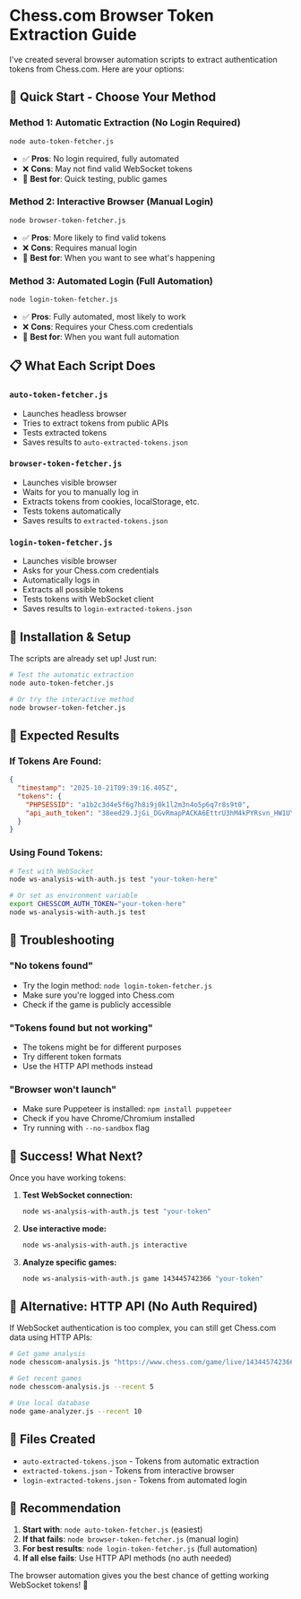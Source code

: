 # Chess.com Browser Token Extraction Guide

I've created several browser automation scripts to extract authentication tokens from Chess.com. Here are your options:

## 🚀 **Quick Start - Choose Your Method**

### **Method 1: Automatic Extraction (No Login Required)**
```bash
node auto-token-fetcher.js
```
- ✅ **Pros**: No login required, fully automated
- ❌ **Cons**: May not find valid WebSocket tokens
- 🎯 **Best for**: Quick testing, public games

### **Method 2: Interactive Browser (Manual Login)**
```bash
node browser-token-fetcher.js
```
- ✅ **Pros**: More likely to find valid tokens
- ❌ **Cons**: Requires manual login
- 🎯 **Best for**: When you want to see what's happening

### **Method 3: Automated Login (Full Automation)**
```bash
node login-token-fetcher.js
```
- ✅ **Pros**: Fully automated, most likely to work
- ❌ **Cons**: Requires your Chess.com credentials
- 🎯 **Best for**: When you want full automation

## 📋 **What Each Script Does**

### **`auto-token-fetcher.js`**
- Launches headless browser
- Tries to extract tokens from public APIs
- Tests extracted tokens
- Saves results to `auto-extracted-tokens.json`

### **`browser-token-fetcher.js`**
- Launches visible browser
- Waits for you to manually log in
- Extracts tokens from cookies, localStorage, etc.
- Tests tokens automatically
- Saves results to `extracted-tokens.json`

### **`login-token-fetcher.js`**
- Launches visible browser
- Asks for your Chess.com credentials
- Automatically logs in
- Extracts all possible tokens
- Tests tokens with WebSocket client
- Saves results to `login-extracted-tokens.json`

## 🔧 **Installation & Setup**

The scripts are already set up! Just run:

```bash
# Test the automatic extraction
node auto-token-fetcher.js

# Or try the interactive method
node browser-token-fetcher.js
```

## 🎯 **Expected Results**

### **If Tokens Are Found:**
```json
{
  "timestamp": "2025-10-21T09:39:16.405Z",
  "tokens": {
    "PHPSESSID": "a1b2c3d4e5f6g7h8i9j0k1l2m3n4o5p6q7r8s9t0",
    "api_auth_token": "38eed29.JjGi_DGvRmapPACKA6EttrU3hM4kPYRsvn_HW1UYCmo..."
  }
}
```

### **Using Found Tokens:**
```bash
# Test with WebSocket
node ws-analysis-with-auth.js test "your-token-here"

# Or set as environment variable
export CHESSCOM_AUTH_TOKEN="your-token-here"
node ws-analysis-with-auth.js test
```

## 🚨 **Troubleshooting**

### **"No tokens found"**
- Try the login method: `node login-token-fetcher.js`
- Make sure you're logged into Chess.com
- Check if the game is publicly accessible

### **"Tokens found but not working"**
- The tokens might be for different purposes
- Try different token formats
- Use the HTTP API methods instead

### **"Browser won't launch"**
- Make sure Puppeteer is installed: `npm install puppeteer`
- Check if you have Chrome/Chromium installed
- Try running with `--no-sandbox` flag

## 🎉 **Success! What Next?**

Once you have working tokens:

1. **Test WebSocket connection:**
   ```bash
   node ws-analysis-with-auth.js test "your-token"
   ```

2. **Use interactive mode:**
   ```bash
   node ws-analysis-with-auth.js interactive
   ```

3. **Analyze specific games:**
   ```bash
   node ws-analysis-with-auth.js game 143445742366 "your-token"
   ```

## 🔄 **Alternative: HTTP API (No Auth Required)**

If WebSocket authentication is too complex, you can still get Chess.com data using HTTP APIs:

```bash
# Get game analysis
node chesscom-analysis.js "https://www.chess.com/game/live/143445742366"

# Get recent games
node chesscom-analysis.js --recent 5

# Use local database
node game-analyzer.js --recent 10
```

## 📁 **Files Created**

- `auto-extracted-tokens.json` - Tokens from automatic extraction
- `extracted-tokens.json` - Tokens from interactive browser
- `login-extracted-tokens.json` - Tokens from automated login

## 🎯 **Recommendation**

1. **Start with**: `node auto-token-fetcher.js` (easiest)
2. **If that fails**: `node browser-token-fetcher.js` (manual login)
3. **For best results**: `node login-token-fetcher.js` (full automation)
4. **If all else fails**: Use HTTP API methods (no auth needed)

The browser automation gives you the best chance of getting working WebSocket tokens! 🚀